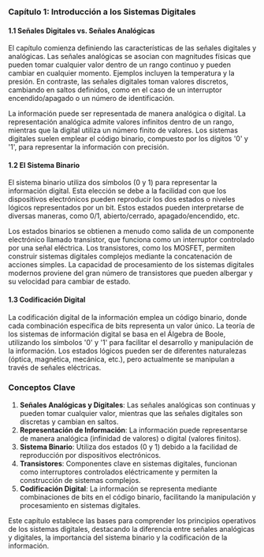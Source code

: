 ### Capítulo 1: Introducción a los Sistemas Digitales

#### 1.1 Señales Digitales vs. Señales Analógicas

El capítulo comienza definiendo las características de las señales digitales y analógicas. Las señales analógicas se asocian con magnitudes físicas que pueden tomar cualquier valor dentro de un rango continuo y pueden cambiar en cualquier momento. Ejemplos incluyen la temperatura y la presión. En contraste, las señales digitales toman valores discretos, cambiando en saltos definidos, como en el caso de un interruptor encendido/apagado o un número de identificación.

La información puede ser representada de manera analógica o digital. La representación analógica admite valores infinitos dentro de un rango, mientras que la digital utiliza un número finito de valores. Los sistemas digitales suelen emplear el código binario, compuesto por los dígitos '0' y '1', para representar la información con precisión.

#### 1.2 El Sistema Binario

El sistema binario utiliza dos símbolos (0 y 1) para representar la información digital. Esta elección se debe a la facilidad con que los dispositivos electrónicos pueden reproducir los dos estados o niveles lógicos representados por un bit. Estos estados pueden interpretarse de diversas maneras, como 0/1, abierto/cerrado, apagado/encendido, etc.

Los estados binarios se obtienen a menudo como salida de un componente electrónico llamado transistor, que funciona como un interruptor controlado por una señal eléctrica. Los transistores, como los MOSFET, permiten construir sistemas digitales complejos mediante la concatenación de acciones simples. La capacidad de procesamiento de los sistemas digitales modernos proviene del gran número de transistores que pueden albergar y su velocidad para cambiar de estado.

#### 1.3 Codificación Digital

La codificación digital de la información emplea un código binario, donde cada combinación específica de bits representa un valor único. La teoría de los sistemas de información digital se basa en el Álgebra de Boole, utilizando los símbolos '0' y '1' para facilitar el desarrollo y manipulación de la información. Los estados lógicos pueden ser de diferentes naturalezas (óptica, magnética, mecánica, etc.), pero actualmente se manipulan a través de señales eléctricas.

### Conceptos Clave

1. **Señales Analógicas y Digitales**: Las señales analógicas son continuas y pueden tomar cualquier valor, mientras que las señales digitales son discretas y cambian en saltos.
2. **Representación de Información**: La información puede representarse de manera analógica (infinidad de valores) o digital (valores finitos).
3. **Sistema Binario**: Utiliza dos estados (0 y 1) debido a la facilidad de reproducción por dispositivos electrónicos.
4. **Transistores**: Componentes clave en sistemas digitales, funcionan como interruptores controlados eléctricamente y permiten la construcción de sistemas complejos.
5. **Codificación Digital**: La información se representa mediante combinaciones de bits en el código binario, facilitando la manipulación y procesamiento en sistemas digitales.

Este capítulo establece las bases para comprender los principios operativos de los sistemas digitales, destacando la diferencia entre señales analógicas y digitales, la importancia del sistema binario y la codificación de la información.
